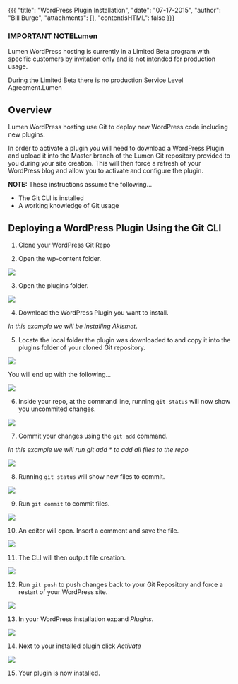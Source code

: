 {{{
  "title": "WordPress Plugin Installation",
  "date": "07-17-2015",
  "author": "Bill Burge",
  "attachments": [],
  "contentIsHTML": false
}}}

### IMPORTANT NOTELumen

Lumen WordPress hosting is currently in a Limited Beta program with specific customers by invitation only and is not intended for production usage.

During the Limited Beta there is no production Service Level Agreement.Lumen

## Overview

Lumen WordPress hosting use Git to deploy new WordPress code including new plugins.

In order to activate a plugin you will need to download a WordPress Plugin and upload it into the Master branch of the Lumen Git repository provided to you during your site creation. This will then force a refresh of your WordPress blog and allow you to activate and configure the plugin.

**NOTE:** These instructions assume the following...

* The Git CLI is installed
* A working knowledge of Git usage

## Deploying a WordPress Plugin Using the Git CLI

1. Clone your WordPress Git Repo

2. Open the wp-content folder.

  ![](../images/wp_plugin_installation/wp_plugin_installation_01.png)

3. Open the plugins folder.

  ![](../images/wp_plugin_installation/wp_plugin_installation_02.png)

4. Download the WordPress Plugin you want to install.

  _In this example we will be installing Akismet_.

5. Locate the local folder the plugin was downloaded to and copy it into the plugins folder of your cloned Git repository.

  ![](../images/wp_plugin_installation/wp_plugin_installation_03.png)

  You will end up with the following...

  ![](../images/wp_plugin_installation/wp_plugin_installation_04.png)

6. Inside your repo, at the command line, running `git status` will now show you uncommited changes.

  ![](../images/wp_plugin_installation/wp_plugin_installation_05.png)

7. Commit your changes using the `git add` command.

  _In this example we will run git add * to add all files to the repo_

  ![](../images/wp_plugin_installation/wp_plugin_installation_06.png)

8. Running `git status` will show new files to commit.

  ![](../images/wp_plugin_installation/wp_plugin_installation_07.png)

9. Run `git commit` to commit files.

  ![](../images/wp_plugin_installation/wp_plugin_installation_08.png)

10. An editor will open. Insert a comment and save the file.

  ![](../images/wp_plugin_installation/wp_plugin_installation_09.png)

11. The CLI will then output file creation.

  ![](../images/wp_plugin_installation/wp_plugin_installation_10.png)

12. Run `git push` to push changes back to your Git Repository and force a restart of your WordPress site.

  ![](../images/wp_plugin_installation/wp_plugin_installation_11.png)

13. In your WordPress installation expand _Plugins_.

  ![](../images/wp_plugin_installation/wp_plugin_installation_12.png)

14. Next to your installed plugin click _Activate_

  ![](../images/wp_plugin_installation/wp_plugin_installation_13.png)

15. Your plugin is now installed.
